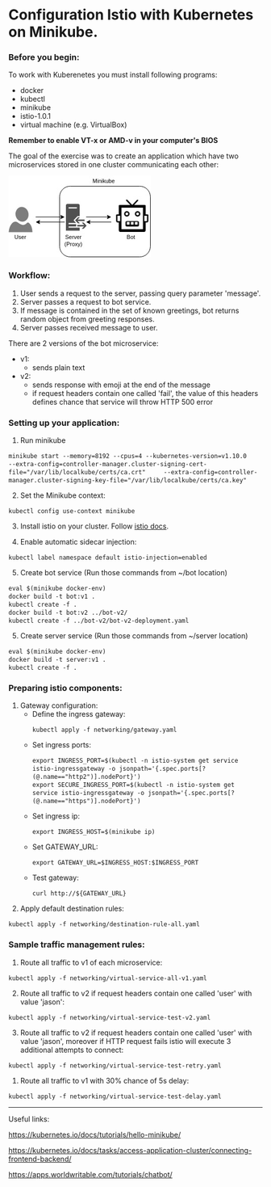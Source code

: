 # Configuration Istio with Kubernetes on Minikube.

### Before you begin:
To work with Kuberenetes you must install following programs:
- docker
- kubectl
- minikube
- istio-1.0.1
- virtual machine (e.g. VirtualBox)

**Remember to enable VT-x or AMD-v in your computer's BIOS**

The goal of the exercise was to create an application which have two microservices stored in one cluster communicating each other:

![Diagram](https://github.com/lukaszmalyszko/practice-minikube1/blob/master/schema.jpg)

### Workflow:
1. User sends a request to the server, passing query parameter 'message'.
2. Server passes a request to bot service.
3. If message is contained in the set of known greetings, bot returns random object from greeting responses.
4. Server passes received message to user.

There are 2 versions of the bot microservice:
* v1:
  * sends plain text
* v2: 
  * sends response with emoji at the end of the message
  * if request headers contain one called 'fail', the value of this headers defines chance that service will throw HTTP 500 error 

### Setting up your application:
1. Run minikube
  ```
  minikube start --memory=8192 --cpus=4 --kubernetes-version=v1.10.0     --extra-config=controller-manager.cluster-signing-cert-file="/var/lib/localkube/certs/ca.crt"     --extra-config=controller-manager.cluster-signing-key-file="/var/lib/localkube/certs/ca.key"
  ```

2. Set the Minikube context:
  ```
  kubectl config use-context minikube
  ```
3. Install istio on your cluster. Follow [istio docs](https://istio.io/docs/setup/kubernetes/helm-install/).

4. Enable automatic sidecar injection:
  ```
  kubectl label namespace default istio-injection=enabled
  ```

5. Create bot service (Run those commands from ~/bot location)
  ```
  eval $(minikube docker-env)
  docker build -t bot:v1 .
  kubectl create -f .
  docker build -t bot:v2 ../bot-v2/
  kubectl create -f ../bot-v2/bot-v2-deployment.yaml
  ```

5. Create server service (Run those commands from ~/server location)
  ```
  eval $(minikube docker-env)
  docker build -t server:v1 .
  kubectl create -f .
  ```

### Preparing istio components:
1. Gateway configuration:
   * Define the ingress gateway:
     ```
     kubectl apply -f networking/gateway.yaml
     ```
   * Set ingress ports:
     ```
     export INGRESS_PORT=$(kubectl -n istio-system get service istio-ingressgateway -o jsonpath='{.spec.ports[?(@.name=="http2")].nodePort}')
     export SECURE_INGRESS_PORT=$(kubectl -n istio-system get service istio-ingressgateway -o jsonpath='{.spec.ports[?(@.name=="https")].nodePort}')
     ```
   * Set ingress ip:
     ```
     export INGRESS_HOST=$(minikube ip)
     ```
   * Set GATEWAY_URL:
     ```
     export GATEWAY_URL=$INGRESS_HOST:$INGRESS_PORT
     ```
   * Test gateway:
     ```
     curl http://${GATEWAY_URL}
     ```
2. Apply default destination rules:
  ```
  kubectl apply -f networking/destination-rule-all.yaml
  ```
### Sample traffic management rules:
1. Route all traffic to v1 of each microservice:
  ```
  kubectl apply -f networking/virtual-service-all-v1.yaml
  ```
2. Route all traffic to v2 if request headers contain one called 'user' with value 'jason':
  ```
  kubectl apply -f networking/virtual-service-test-v2.yaml
  ```
3. Route all traffic to v2 if request headers contain one called 'user' with value 'jason', moreover if HTTP request fails istio will execute 3 additional attempts to connect:
  ```
  kubectl apply -f networking/virtual-service-test-retry.yaml
  ```
1. Route all traffic to v1 with 30% chance of 5s delay:
  ```
  kubectl apply -f networking/virtual-service-test-delay.yaml
  ```


  
---
  
Useful links:

https://kubernetes.io/docs/tutorials/hello-minikube/

https://kubernetes.io/docs/tasks/access-application-cluster/connecting-frontend-backend/

https://apps.worldwritable.com/tutorials/chatbot/

